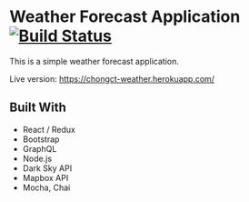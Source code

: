 # Weather Forecast Application [![Build Status](https://travis-ci.com/chongct/weather-forecast.svg?branch=master)](https://travis-ci.com/chongct/weather-forecast)

This is a simple weather forecast application.

Live version: https://chongct-weather.herokuapp.com/

## Built With
* React / Redux
* Bootstrap
* GraphQL
* Node.js
* Dark Sky API
* Mapbox API
* Mocha, Chai
